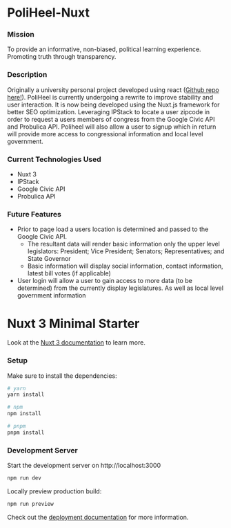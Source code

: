 # PoliHeel-Nuxt

### Mission
To provide an informative, non-biased, political learning experience. Promoting truth through transparency.

### Description
Originally a university personal project developed using react ([Github repo here!](https://github.com/moreno-e/PoliHeel-React)). PoliHeel is currently undergoing a rewrite to improve stability and user interaction. It is now being developed using the Nuxt.js framework for better SEO optimization. Leveraging IPStack to locate a user zipcode in order to request a users members of congress from the Google Civic API and Probulica API. Poliheel will also allow a user to signup which in return will provide more access to congressional information and local level government.

### Current Technologies Used
- Nuxt 3
- IPStack
- Google Civic API
- Probulica API

### Future Features
- Prior to page load a users location is determined and passed to the Google Civic API. 
     - The resultant data will render basic information only the upper level legislators: President; Vice President; Senators; Representatives; and State Governor
     - Basic information will display social information, contact information, latest bill votes (if applicable)
- User login will allow a user to gain access to more data (to be determined) from the currently display legislatures. As well as local level government information

# Nuxt 3 Minimal Starter

Look at the [Nuxt 3 documentation](https://nuxt.com/docs/getting-started/introduction) to learn more.

### Setup

Make sure to install the dependencies:

```bash
# yarn
yarn install

# npm
npm install

# pnpm
pnpm install
```

### Development Server

Start the development server on http://localhost:3000

```bash
npm run dev
```

Locally preview production build:

```bash
npm run preview
```

Check out the [deployment documentation](https://nuxt.com/docs/getting-started/deployment) for more information.
